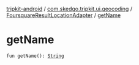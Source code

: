 [tripkit-android](../../index.md) / [com.skedgo.tripkit.ui.geocoding](../index.md) / [FoursquareResultLocationAdapter](index.md) / [getName](./get-name.md)

# getName

`fun getName(): `[`String`](https://kotlinlang.org/api/latest/jvm/stdlib/kotlin/-string/index.html)